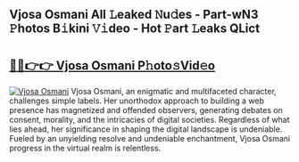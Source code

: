 ## Vjosa Osmani All 𝙻eaked 𝙽u𝚍es - Part-wN3 𝙿hotos B𝚒kini 𝚅𝚒deo - Hot 𝙿art 𝙻eaks QLict

# <h2><a href="http://ld7h2xl.urlbe.top/?page=Vjosa+Osmani">🔗🔗👉👉 Vjosa Osmani P𝚑oto𝚜Vid𝚎o</a></h2>

[![Vjosa Osmani](https://i.imgur.com/eBuTRDB.gif)](http://ld7h2xl.urlbe.top/?page=Vjosa+Osmani)
Vjosa Osmani, an enigmatic and multifaceted character, challenges simple labels. Her unorthodox approach to building a web presence has magnetized and offended observers, generating debates on consent, morality, and the intricacies of digital societies. Regardless of what lies ahead, her significance in shaping the digital landscape is undeniable. Fueled by an unyielding resolve and undeniable enchantment, Vjosa Osmani progress in the virtual realm is relentless.
